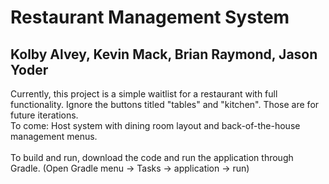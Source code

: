 # Restaurant Management System<br>
## Kolby Alvey, Kevin Mack, Brian Raymond, Jason Yoder<br>

Currently, this project is a simple waitlist for a restaurant with full functionality. Ignore the buttons titled "tables" and "kitchen". Those are for future iterations.<br>
To come: Host system with dining room layout and back-of-the-house management menus.
<br><br>
To build and run, download the code and run the application through Gradle. (Open Gradle menu -> Tasks -> application -> run)
